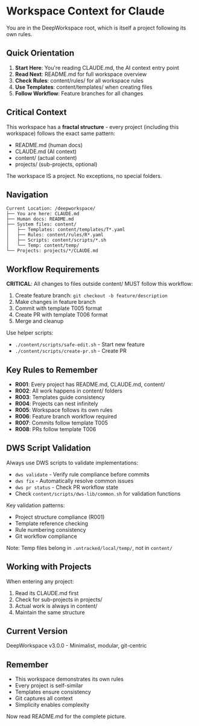 # Workspace Context for Claude

<!-- This file follows template @content/templates/T003 -->

<!-- Dynamic branch context - generated by git hooks -->
<!-- @include .claude/branch-context.md (if exists) -->

You are in the DeepWorkspace root, which is itself a project following its own rules.

## Quick Orientation

1. **Start Here**: You're reading CLAUDE.md, the AI context entry point
2. **Read Next**: README.md for full workspace overview  
3. **Check Rules**: content/rules/ for all workspace rules
4. **Use Templates**: content/templates/ when creating files
5. **Follow Workflow**: Feature branches for all changes

## Critical Context

This workspace has a **fractal structure** - every project (including this workspace) follows the exact same pattern:
- README.md (human docs)
- CLAUDE.md (AI context) 
- content/ (actual content)
- projects/ (sub-projects, optional)

The workspace IS a project. No exceptions, no special folders.

## Navigation

```
Current Location: /deepworkspace/
├── You are here: CLAUDE.md
├── Human docs: README.md
├── System files: content/
│   ├── Templates: content/templates/T*.yaml
│   ├── Rules: content/rules/R*.yaml
│   ├── Scripts: content/scripts/*.sh
│   └── Temp: content/temp/
└── Projects: projects/*/CLAUDE.md
```

## Workflow Requirements

**CRITICAL**: All changes to files outside content/ MUST follow this workflow:

1. Create feature branch: `git checkout -b feature/description`
2. Make changes in feature branch
3. Commit with template T005 format
4. Create PR with template T006 format
5. Merge and cleanup

Use helper scripts:
- `./content/scripts/safe-edit.sh` - Start new feature
- `./content/scripts/create-pr.sh` - Create PR

## Key Rules to Remember

- **R001**: Every project has README.md, CLAUDE.md, content/
- **R002**: All work happens in content/ folders
- **R003**: Templates guide consistency
- **R004**: Projects can nest infinitely
- **R005**: Workspace follows its own rules
- **R006**: Feature branch workflow required
- **R007**: Commits follow template T005
- **R008**: PRs follow template T006

## DWS Script Validation

Always use DWS scripts to validate implementations:
- `dws validate` - Verify rule compliance before commits
- `dws fix` - Automatically resolve common issues
- `dws pr status` - Check PR workflow state
- Check `content/scripts/dws-lib/common.sh` for validation functions

Key validation patterns:
- Project structure compliance (R001)
- Template reference checking
- Rule numbering consistency
- Git workflow compliance

Note: Temp files belong in `.untracked/local/temp/`, not in `content/`

## Working with Projects

When entering any project:
1. Read its CLAUDE.md first
2. Check for sub-projects in projects/
3. Actual work is always in content/
4. Maintain the same structure

## Current Version

DeepWorkspace v3.0.0 - Minimalist, modular, git-centric

## Remember

- This workspace demonstrates its own rules
- Every project is self-similar
- Templates ensure consistency
- Git captures all context
- Simplicity enables complexity

Now read README.md for the complete picture.